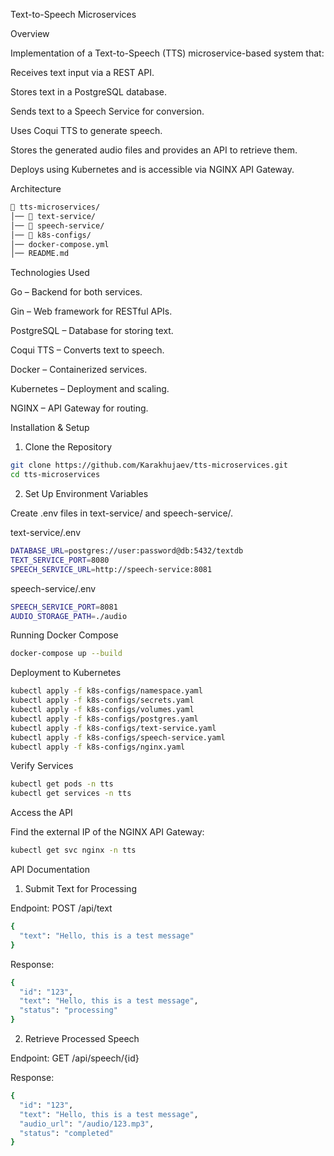 Text-to-Speech Microservices

Overview

Implementation of a Text-to-Speech (TTS) microservice-based system that:

Receives text input via a REST API.

Stores text in a PostgreSQL database.

Sends text to a Speech Service for conversion.

Uses Coqui TTS to generate speech.

Stores the generated audio files and provides an API to retrieve them.

Deploys using Kubernetes and is accessible via NGINX API Gateway.


Architecture

```bash
📁 tts-microservices/
│── 📁 text-service/        
│── 📁 speech-service/      
│── 📁 k8s-configs/         
│── docker-compose.yml      
│── README.md
```

Technologies Used

Go – Backend for both services.

Gin – Web framework for RESTful APIs.

PostgreSQL – Database for storing text.

Coqui TTS – Converts text to speech.

Docker – Containerized services.

Kubernetes – Deployment and scaling.

NGINX – API Gateway for routing.

Installation & Setup

1) Clone the Repository

```bash
git clone https://github.com/Karakhujaev/tts-microservices.git
cd tts-microservices
```

2) Set Up Environment Variables

Create .env files in text-service/ and speech-service/.

text-service/.env

```bash
DATABASE_URL=postgres://user:password@db:5432/textdb
TEXT_SERVICE_PORT=8080
SPEECH_SERVICE_URL=http://speech-service:8081
```

speech-service/.env
```bash
SPEECH_SERVICE_PORT=8081
AUDIO_STORAGE_PATH=./audio
```

Running Docker Compose
```bash
docker-compose up --build
```


Deployment to Kubernetes
```bash
kubectl apply -f k8s-configs/namespace.yaml
kubectl apply -f k8s-configs/secrets.yaml
kubectl apply -f k8s-configs/volumes.yaml
kubectl apply -f k8s-configs/postgres.yaml
kubectl apply -f k8s-configs/text-service.yaml
kubectl apply -f k8s-configs/speech-service.yaml
kubectl apply -f k8s-configs/nginx.yaml
```

Verify Services
```bash
kubectl get pods -n tts
kubectl get services -n tts
```

Access the API

Find the external IP of the NGINX API Gateway:
```bash
kubectl get svc nginx -n tts
```


API Documentation

1) Submit Text for Processing

Endpoint: POST /api/text
```bash
{
  "text": "Hello, this is a test message"
}
```

Response:
```bash
{
  "id": "123",
  "text": "Hello, this is a test message",
  "status": "processing"
}
```

2) Retrieve Processed Speech

Endpoint: GET /api/speech/{id}

Response:
```bash
{
  "id": "123",
  "text": "Hello, this is a test message",
  "audio_url": "/audio/123.mp3",
  "status": "completed"
}
```
